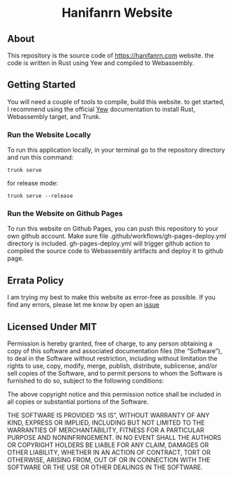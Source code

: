 <div align="center">
    <h1>Hanifanrn Website</h1>
</div>

## About
This repository is the source code of https://hanifanrn.com website. the code is written in Rust using Yew and compiled to Webassembly.

## Getting Started
You will need a couple of tools to compile, build this website. to get started, I recommend using the official [Yew](https://yew.rs/docs/getting-started/introduction) documentation to install Rust, Webassembly target, and Trunk.

### Run the Website Locally
To run this application locally, in your terminal go to the repository directory and run this command: 
```shell
trunk serve
```
for release mode:
```shell
trunk serve --release
```

### Run the Website on Github Pages
To run this website on Github Pages, you can push this repository to your own github account. Make sure file .github/workflows/gh-pages-deploy.yml directory is included. gh-pages-deploy.yml will trigger github action to compiled the source code to Webassembly artifacts and deploy it to github page.

## Errata Policy
I am trying my best to make this website as error-free as possible. If you find any errors, please let me know by open an [issue](https://github.com/hanifanrn/hanifanrn.github.io/issues)

## Licensed Under MIT
Permission is hereby granted, free of charge, to any person obtaining a copy of this software and associated documentation files (the “Software”), to deal in the Software without restriction, including without limitation the rights to use, copy, modify, merge, publish, distribute, sublicense, and/or sell copies of the Software, and to permit persons to whom the Software is furnished to do so, subject to the following conditions:

The above copyright notice and this permission notice shall be included in all copies or substantial portions of the Software.

THE SOFTWARE IS PROVIDED “AS IS”, WITHOUT WARRANTY OF ANY KIND, EXPRESS OR IMPLIED, INCLUDING BUT NOT LIMITED TO THE WARRANTIES OF MERCHANTABILITY, FITNESS FOR A PARTICULAR PURPOSE AND NONINFRINGEMENT. IN NO EVENT SHALL THE AUTHORS OR COPYRIGHT HOLDERS BE LIABLE FOR ANY CLAIM, DAMAGES OR OTHER LIABILITY, WHETHER IN AN ACTION OF CONTRACT, TORT OR OTHERWISE, ARISING FROM, OUT OF OR IN CONNECTION WITH THE SOFTWARE OR THE USE OR OTHER DEALINGS IN THE SOFTWARE.
